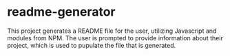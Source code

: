 # readme-generator
This project generates a README file for the user, utilizing Javascript and modules from NPM. The user is prompted to provide information about their project, which is used to pupulate the file that is generated.
